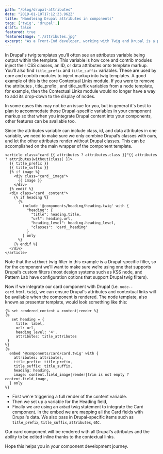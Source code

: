 ```yaml
---
path: "/blog/drupal-attributes"
date: "2019-01-10T17:12:33.962Z"
title: "Handleing Drupal attributes in components"
tags: ['twig', 'drupal',]
draft: false
featured: true
featuredImage: "./attributes.jpg"
excerpt: "As a Front-End developer, working with Twig and Drupal is a pretty liberating thing which presents all kinds of posibilies, but it can also open the doors to breaking things Drupal counts on."
---
```


In Drupal's twig templates you'll often see an attributes variable being output within the template. This variable is how core and contrib modules inject their CSS classes, an ID, or data attributes onto template markup. You'll also find `title_prefix` and `title_suffix` variables. These are used by core and contrib modules to inject markup into twig templates. A good example of this is the core Contextual Links module. If you were to remove the attributes , title_prefix , and title_suffix variables from a node template, for example, then the Contextual Links module would no longer have a way to add its drop-down to the display of nodes.

In some cases this may not be an issue for you, but in general it's best to plan to accommodate those Drupal-specific variables in your component markup so that when you integrate Drupal content into your components, other features can be available too.

Since the attributes variable can include class, id, and data attributes in one variable, we need to make sure we only combine Drupal’s classes with ours, and let the other attributes render without Drupal classes. This can be accomplished on the main wrapper of the component template.

```
<article class="card {{ attributes ? attributes.class }}"{{ attributes ? attributes|without(class) }}>
  {{ title_prefix }}
  {{ title_suffix }}
  {% if image %}
    <div class="card__image">
      {{ image }}
    </div>
  {% endif %}
  <div class="card__content">
    {% if heading %}
      {%
        include '@components/heading/heading.twig' with {
          "heading": {
            "title": heading.title,
            "url": heading.url,
            "heading_level": heading.heading_level,
            "classes": 'card__heading'
          }
        } only
      %}
    {% endif %}
  </div>
</article>
```

Note that the `without` twig filter in this example is a Drupal-specific filter, so for the component we'll want to make sure we’re using one that supports Drupal’s custom filters (most design systems such as KSS node, and Pattern Lab have configuration options that support Drupal twig filters).

Now if we integrate our card component with Drupal (i.e. `node--card.html.twig`), we can ensure Drupal's attributes and contextual links will be available when the component is rendered.  The node template, also known as presenter template, would look something like this:

```
{% set rendered_content = content|render %}
{%
   set heading = {
     title: label,
     url: url,
     heading_level: '4',
     attributes: title_attributes
 }
%}
{%
  embed '@components/card/card.twig' with {
    attributes: attributes,
    title_prefix: title_prefix,
    title_suffix: title_suffix,
    heading: heading,
    image: content.field_image|render|trim is not empty ? content.field_image,
  } only
%}
```

* First we're triggering a full render of the content variable.
* Then we set up a variable for the Heading field,
* Finally we are using an `embed` twig statement to integrate the Card component. In the embed we are mapping all the Card fields with Drupal's data. We also pass in Drupal-specific items such as `title_prefix`, `title_suffix`, `attributes`, etc.


Our card component will be rendered with all Drupal's attributes and the ability to be edited inline thanks to the contextual links.

Hope this helps you in your component development journey.

